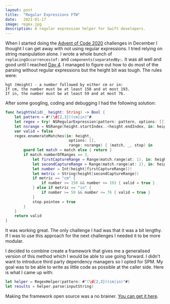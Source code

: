 ```yaml
---
layout: post
title:  "Regular Expressions FTW"
date:   2021-01-17
image: regex.jpg
description: A regular expression helper for Swift developers.
---
```


<span class="dropcap">W</span>hen I started doing the [Advent of Code 2020](https://adventofcode.com) challenges in December I thought I can get away with not using regular expressions. I tried relying on string manipulation alone. I wrote a whole bunch of `replacingOccurrences(of:` and `components(separatedBy:`. It was all well and good until I reached [Day 4](https://adventofcode.com/2020/day/4). I managed to figure out how to do most of the parsing without regular expressions but the height bit was tough. The rules were:

    hgt (Height) - a number followed by either cm or in:
    If cm, the number must be at least 150 and at most 193.
    If in, the number must be at least 59 and at most 76.

After some googling, coding and debugging I had the following solution:

```swift
func heightValid(_ height: String) -> Bool {
    let pattern = #"(\d{2,3})(cm|in)"#
    let regex = try! NSRegularExpression(pattern: pattern, options: [])
    let nsrange = NSRange(height.startIndex..<height.endIndex, in: height)
    var valid = false
    regex.enumerateMatches(in: height,
                            options: [],
                            range: nsrange) { (match, _, stop) in
        guard let match = match else { return }
        if match.numberOfRanges == 3,
            let firstCaptureRange = Range(match.range(at: 1), in: height),
            let secondCaptureRange = Range(match.range(at: 2), in: height) {
            let number = Int(height[firstCaptureRange])!
            let metric = String(height[secondCaptureRange])
            if metric == "cm" {
                if number >= 150 && number <= 193 { valid = true }
            } else if metric == "in" {
                if number >= 59 && number <= 76 { valid = true }
            }
            stop.pointee = true
        }
    }
    return valid
}
```

It was working great. The only challenge I had was that it was a bit lengthy. If I was to use this approach for the next challenges I needed it to be more modular.

I decided to combine create a framework that gives me a generalised version of this method which I would be able to use going forward. I didn't want to introduce third party dependency managers so I opted for SPM. My goal was to be able to write as little code as possible at the caller side. Here is what I came up with:

```swift
let helper = RegexHelper(pattern: #"(\d{2,3})(cm|in)"#)
let results = helper.parse(inputString)
```

Making the framework open source was a no brainer. [You can get it here](https://github.com/swiftyaf/RegexHelper).
